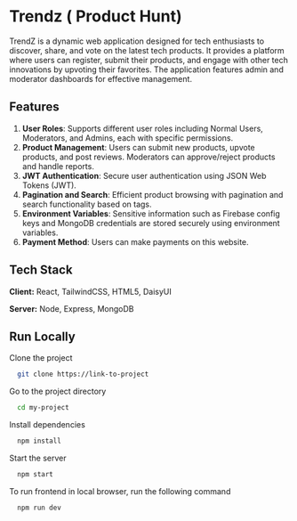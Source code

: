 
# Trendz ( Product Hunt)

TrendZ is a dynamic web application designed for tech enthusiasts to discover, share, and vote on the latest tech products. It provides a platform where users can register, submit their products, and engage with other tech innovations by upvoting their favorites. The application features admin and moderator dashboards for effective management.








## Features

1. **User Roles**: Supports different user roles including Normal Users, Moderators, and Admins, each with specific permissions.
2. **Product Management**: Users can submit new products, upvote products, and post reviews. Moderators can approve/reject products and handle reports.
3. **JWT Authentication**: Secure user authentication using JSON Web Tokens (JWT).
4. **Pagination and Search**: Efficient product browsing with pagination and search functionality based on tags.
5. **Environment Variables**: Sensitive information such as Firebase config keys and MongoDB credentials are stored securely using environment variables.
6. **Payment Method**: Users can make payments on this website.






## Tech Stack

**Client:** React, TailwindCSS, HTML5, DaisyUI

**Server:** Node, Express, MongoDB


    
## Run Locally

Clone the project

```bash
  git clone https://link-to-project
```

Go to the project directory

```bash
  cd my-project
```

Install dependencies

```bash
  npm install
```

Start the server

```bash
  npm start
```




To run frontend in local browser, run the following command

```bash
  npm run dev
```

